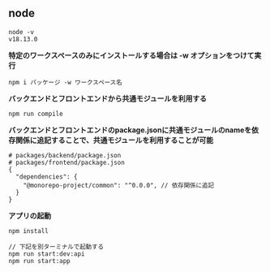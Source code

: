 ## node

```
node -v
v18.13.0
```

**特定のワークスペースのみにインストールする場合は -w オプションをつけて実行**

```
npm i パッケージ -w ワークスペース名
```

**バックエンドとフロントエンドから共通モジュールを利用する**

```
npm run compile
```

**バックエンドとフロントエンドのpackage.jsonに共通モジュールのnameを依存関係に追記することで、共通モジュールを利用することが可能**

```
# packages/backend/package.json
# packages/frontend/package.json
{
  "dependencies": {
    "@monorepo-project/common": "^0.0.0", // 依存関係に追記
  }
}
```

**アプリの起動**

```
npm install

// 下記を別ターミナルで起動する
npm run start:dev:api
npm run start:app
```
